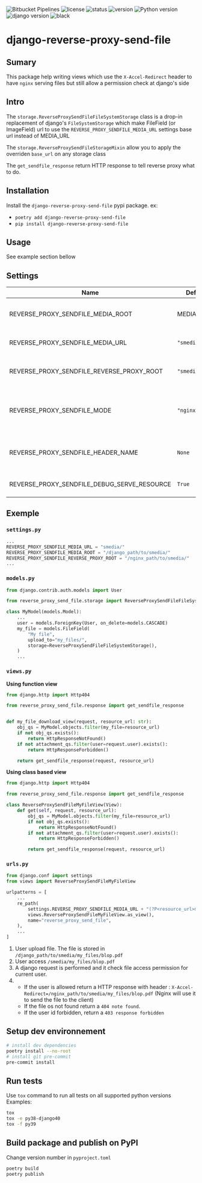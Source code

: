 ![Bitbucket Pipelines](https://img.shields.io/bitbucket/pipelines/hespul/django-reverse-proxy-send-file/master?style=flat-square)
![license](https://img.shields.io/pypi/l/django-reverse-proxy-send-file?style=flat-square)
![status](https://img.shields.io/pypi/status/django-reverse-proxy-send-file?style=flat-square)
![version](https://img.shields.io/pypi/v/django-reverse-proxy-send-file?style=flat-square&logo=pypi&logoColor=white)
![Python version](https://img.shields.io/pypi/pyversions/django-reverse-proxy-send-file?style=flat-square&logo=python&logoColor=white)
![django version](https://img.shields.io/pypi/djversions/django-reverse-proxy-send-file?style=flat-square&logo=django&logoColor=white&label=django)
![black](https://img.shields.io/badge/code%20style-black-000000.svg)

# django-reverse-proxy-send-file

## Sumary

This package help writing views which use the `X-Accel-Redirect` header to have `nginx` serving files but still allow a permission check at django's side

## Intro

The `storage.ReverseProxySendFileFileSystemStorage` class is a drop-in replacement of django's `FileSystemStorage` which make FileField (or ImageField) url to use the `REVERSE_PROXY_SENDFILE_MEDIA_URL` settings base url instead of MEDIA_URL

The `storage.ReverseProxySendFileStorageMixin` allow you to apply the overriden `base_url` on any storage class

The `get_sendfile_response` return HTTP response to tell reverse proxy what to do.

## Installation

Install the `django-reverse-proxy-send-file` pypi package.
ex:

- `poetry add django-reverse-proxy-send-file`
- `pip install django-reverse-proxy-send-file`

## Usage

See example section bellow

## Settings

| Name                                        | Default     | Description                                                                                                                             |
| ------------------------------------------- | ----------- | --------------------------------------------------------------------------------------------------------------------------------------- |
| REVERSE_PROXY_SENDFILE_MEDIA_ROOT           | MEDIA_ROOT  | Base path in django's context where to store media files when uploaded (used by Storage class)                                          |
| REVERSE_PROXY_SENDFILE_MEDIA_URL            | `"smedia/"` | URL that handle the resources that should be served by the reverse proxy.                                                               |
| REVERSE_PROXY_SENDFILE_REVERSE_PROXY_ROOT   | `"smedia/"` | Base path in reverse-proxy's context which is sent back to reverse-proxy in header so it can find the file                              |
| REVERSE_PROXY_SENDFILE_MODE                 | `"nginx"`   | Possible values: `"nginx"` or `"apache"`. <br> `nginx` mode will use `X-Accel-Redirect` header.<br> `apache` mode will use `X-Sendfile` |
| REVERSE_PROXY_SENDFILE_HEADER_NAME          | `None`      | A custom header name. If set this header will be used regardless `REVERSE_PROXY_SENDFILE_MODE` setting.                                 |
| REVERSE_PROXY_SENDFILE_DEBUG_SERVE_RESOURCE | `True`      | In django's `DEBUG` mode, the resource is directly served by the dev server.                                                            |

## Exemple

### `settings.py`

```python
...
REVERSE_PROXY_SENDFILE_MEDIA_URL = "smedia/"
REVERSE_PROXY_SENDFILE_MEDIA_ROOT = "/django_path/to/smedia/"
REVERSE_PROXY_SENDFILE_REVERSE_PROXY_ROOT = "/nginx_path/to/smedia/"
...
```

### `models.py`

```python
from django.contrib.auth.models import User

from reverse_proxy_send_file.storage import ReverseProxySendFileFileSystemStorage

class MyModel(models.Model):
    ...
    user = models.ForeignKey(User, on_delete=models.CASCADE)
    my_file = models.FileField(
        "My file",
        upload_to="my_files/",
        storage=ReverseProxySendFileFileSystemStorage(),
    )
    ...
```

### `views.py`

**Using function view**

```python
from django.http import Http404

from reverse_proxy_send_file.response import get_sendfile_response


def my_file_download_view(request, resource_url: str):
    obj_qs = MyModel.objects.filter(my_file=resource_url)
    if not obj_qs.exists():
        return HttpResponseNotFound()
    if not attachment_qs.filter(user=request.user).exists():
        return HttpResponseForbidden()

    return get_sendfile_response(request, resource_url)
```


**Using class based view**
```python
from django.http import Http404

from reverse_proxy_send_file.response import get_sendfile_response

class ReverseProxySendFileMyFileView(View):
    def get(self, request, resource_url):
        obj_qs = MyModel.objects.filter(my_file=resource_url)
        if not obj_qs.exists():
            return HttpResponseNotFound()
        if not attachment_qs.filter(user=request.user).exists():
            return HttpResponseForbidden()

        return get_sendfile_response(request, resource_url)
```

### `urls.py`

```python
from django.conf import settings
from views import ReverseProxySendFileMyFileView

urlpatterns = [
    ...
    re_path(
        settings.REVERSE_PROXY_SENDFILE_MEDIA_URL + "(?P<resource_url>my_files/.*)$",
        views.ReverseProxySendFileMyFileView.as_view(),
        name="reverse_proxy_send_file",
    ),
    ...
]
```

1. User upload file. The file is stored in `/django_path/to/smedia/my_files/blop.pdf`
1. User access `/smedia/my_files/blop.pdf`
1. A django request is performed and it check file access permission for current user.
1. - If the user is allowed return a HTTP response with header : `X-Accel-Redirect=/nginx_path/to/smedia/my_files/blop.pdf` (Nginx will use it to send the file to the client)
   - If the file os not found return a `404 note found`.
   - If the user id forbidden, return a `403 response forbidden`

## Setup dev environnement

```bash
# install dev dependencies
poetry install --no-root
# install git pre-commit
pre-commit install
```

## Run tests

Use `tox` command to run all tests on all supported python versions
Examples:

```bash
tox
tox -e py38-django40
tox -f py39
```

## Build package and publish on PyPI

Change version number in `pyproject.toml`

```bash
poetry build
poetry publish
```
